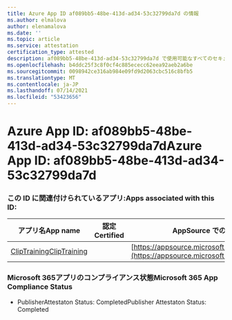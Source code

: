 ```yaml
---
title: Azure App ID af089bb5-48be-413d-ad34-53c32799da7d の情報
ms.author: elmalova
author: elenamalova
ms.date: ''
ms.topic: article
ms.service: attestation
certification_type: attested
description: af089bb5-48be-413d-ad34-53c32799da7d で使用可能なすべてのセキュリティおよびコンプライアンス情報。
ms.openlocfilehash: b4ddc25f3c8f0cf4c885ececc62eea92aeb2a6be
ms.sourcegitcommit: 0098942ce316ab984e09fd9d2063cbc516c8bfb5
ms.translationtype: MT
ms.contentlocale: ja-JP
ms.lasthandoff: 07/14/2021
ms.locfileid: "53423656"
---
```

# <a name="azure-app-id-af089bb5-48be-413d-ad34-53c32799da7d"></a><span data-ttu-id="fc3df-103">Azure App ID: af089bb5-48be-413d-ad34-53c32799da7d</span><span class="sxs-lookup"><span data-stu-id="fc3df-103">Azure App ID: af089bb5-48be-413d-ad34-53c32799da7d</span></span>


### <a name="apps-associated-with-this-id"></a><span data-ttu-id="fc3df-104">この ID に関連付けられているアプリ:</span><span class="sxs-lookup"><span data-stu-id="fc3df-104">Apps associated with this ID:</span></span>
| <span data-ttu-id="fc3df-105">**アプリ名**</span><span class="sxs-lookup"><span data-stu-id="fc3df-105">**App name**</span></span> | <span data-ttu-id="fc3df-106">**認定**</span><span class="sxs-lookup"><span data-stu-id="fc3df-106">**Certified**</span></span> | <span data-ttu-id="fc3df-107">**AppSource での表示**</span><span class="sxs-lookup"><span data-stu-id="fc3df-107">**View in AppSource**</span></span> |
|-|-|-|
| [<span data-ttu-id="fc3df-108">ClipTraining</span><span class="sxs-lookup"><span data-stu-id="fc3df-108">ClipTraining</span></span>](https://docs.microsoft.com/en-us/microsoft-365-app-certification/forward/WA200001687) |  | [https://appsource.microsoft.com/product/office/WA200001687](https://appsource.microsoft.com/product/office/WA200001687) |

### <a name="microsoft-365-app-compliance-status"></a><span data-ttu-id="fc3df-109">Microsoft 365アプリのコンプライアンス状態</span><span class="sxs-lookup"><span data-stu-id="fc3df-109">Microsoft 365 App Compliance Status</span></span>
- <span data-ttu-id="fc3df-110">PublisherAttestaton Status: Completed</span><span class="sxs-lookup"><span data-stu-id="fc3df-110">Publisher Attestaton Status: Completed</span></span>
